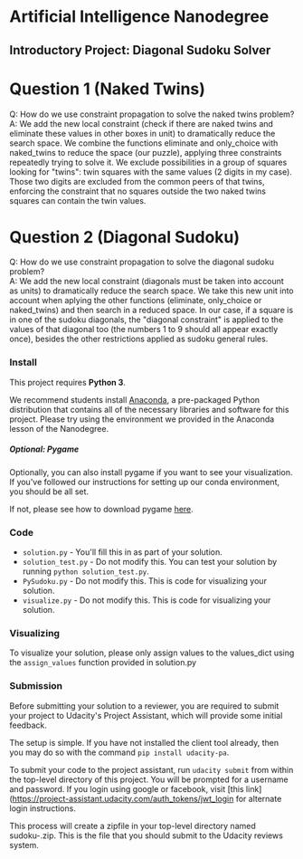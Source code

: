 # Artificial Intelligence Nanodegree
## Introductory Project: Diagonal Sudoku Solver

# Question 1 (Naked Twins)
Q: How do we use constraint propagation to solve the naked twins problem?  
A: We add the new local constraint (check if there are naked twins and eliminate these values in other boxes in unit) to dramatically reduce the search space. We combine the functions eliminate and only_choice with naked_twins to reduce the space (our puzzle), applying three constraints repeatedly trying to solve it. We exclude possibilities in a group of squares looking for "twins": twin squares with the same values (2 digits in my case). Those two digits are excluded from the common peers of that twins, enforcing the constraint that no squares outside the two naked twins squares can contain the twin values.

# Question 2 (Diagonal Sudoku)
Q: How do we use constraint propagation to solve the diagonal sudoku problem?  
A: We add the new local constraint (diagonals must be taken into account as units) to dramatically reduce the search space. We take this new unit into account when aplying the other functions (eliminate, only_choice or naked_twins) and then search in a reduced space. In our case, if a square is in one of the sudoku diagonals, the "diagonal constraint" is applied to the values of that diagonal too (the numbers 1 to 9 should all appear exactly once), besides the other restrictions applied as sudoku general rules.

### Install

This project requires **Python 3**.

We recommend students install [Anaconda](https://www.continuum.io/downloads), a pre-packaged Python distribution that contains all of the necessary libraries and software for this project. 
Please try using the environment we provided in the Anaconda lesson of the Nanodegree.

##### Optional: Pygame

Optionally, you can also install pygame if you want to see your visualization. If you've followed our instructions for setting up our conda environment, you should be all set.

If not, please see how to download pygame [here](http://www.pygame.org/download.shtml).

### Code

* `solution.py` - You'll fill this in as part of your solution.
* `solution_test.py` - Do not modify this. You can test your solution by running `python solution_test.py`.
* `PySudoku.py` - Do not modify this. This is code for visualizing your solution.
* `visualize.py` - Do not modify this. This is code for visualizing your solution.

### Visualizing

To visualize your solution, please only assign values to the values_dict using the ```assign_values``` function provided in solution.py

### Submission
Before submitting your solution to a reviewer, you are required to submit your project to Udacity's Project Assistant, which will provide some initial feedback.  

The setup is simple.  If you have not installed the client tool already, then you may do so with the command `pip install udacity-pa`.  

To submit your code to the project assistant, run `udacity submit` from within the top-level directory of this project.  You will be prompted for a username and password.  If you login using google or facebook, visit [this link](https://project-assistant.udacity.com/auth_tokens/jwt_login for alternate login instructions.

This process will create a zipfile in your top-level directory named sudoku-<id>.zip.  This is the file that you should submit to the Udacity reviews system.


